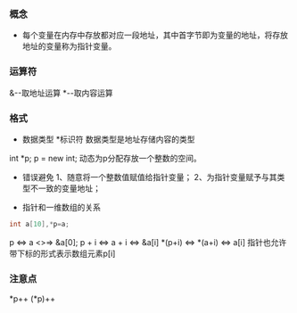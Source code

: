 ### 概念
- 每个变量在内存中存放都对应一段地址，其中首字节即为变量的地址，将存放地址的变量称为指针变量。
### 运算符
&--取地址运算
*--取内容运算
### 格式
- 数据类型 *标识符
数据类型是地址存储内容的类型

int *p;
p = new int;
动态为p分配存放一个整数的空间。
- 错误避免
1、随意将一个整数值赋值给指针变量；
2、为指针变量赋予与其类型不一致的变量地址；

- 指针和一维数组的关系
```C++
int a[10],*p=a;
```
p <=> a <>=> &a[0];
p + i <=> a + i <=> &a[i] 
*(p+i) <=> *(a+i) <=> a[i]
指针也允许带下标的形式表示数组元素p[i]

### 注意点
*p++
(*p)++




